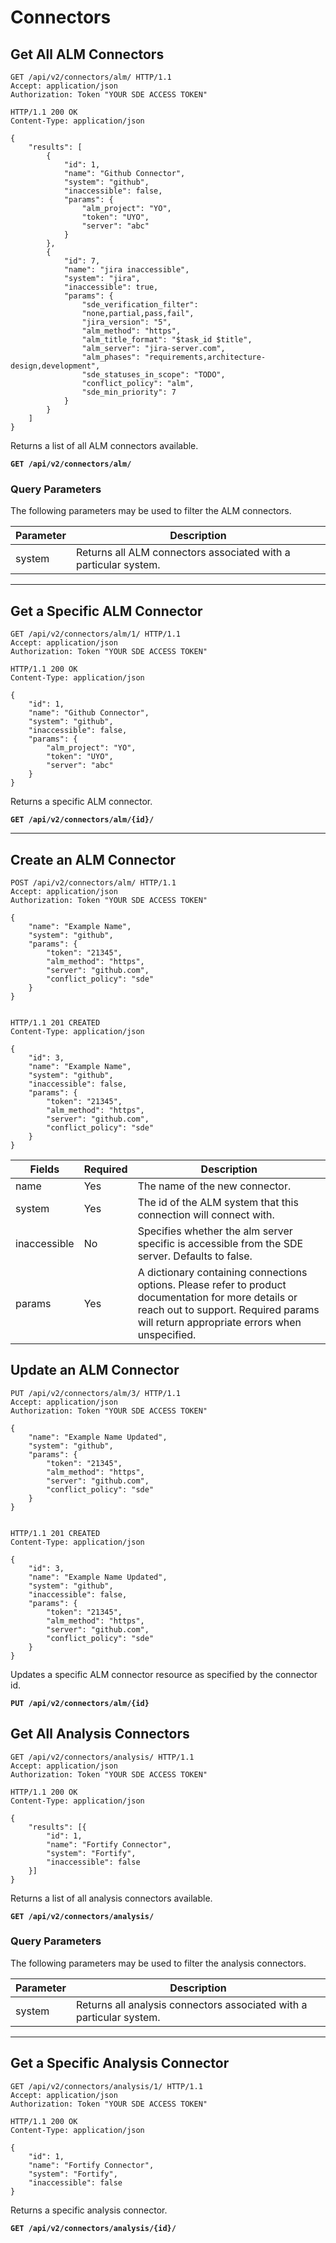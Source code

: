 # Connectors

## Get All ALM Connectors

```http
GET /api/v2/connectors/alm/ HTTP/1.1
Accept: application/json
Authorization: Token "YOUR SDE ACCESS TOKEN"
```

```http
HTTP/1.1 200 OK
Content-Type: application/json

{
    "results": [
        {
            "id": 1,
            "name": "Github Connector",
            "system": "github",
            "inaccessible": false,
            "params": {
                "alm_project": "YO",
                "token": "UYO",
                "server": "abc"
            }
        },
        {
            "id": 7,
            "name": "jira inaccessible",
            "system": "jira",
            "inaccessible": true,
            "params": {
                "sde_verification_filter":
                "none,partial,pass,fail",
                "jira_version": "5",
                "alm_method": "https",
                "alm_title_format": "$task_id $title",
                "alm_server": "jira-server.com",
                "alm_phases": "requirements,architecture-design,development",
                "sde_statuses_in_scope": "TODO",
                "conflict_policy": "alm",
                "sde_min_priority": 7
            }
        }
    ]
}
```

Returns a list of all ALM connectors available.

**`GET /api/v2/connectors/alm/`**

### Query Parameters

The following parameters may be used to filter the ALM connectors.

Parameter | Description
----------|-----------------------------
system    | Returns all ALM connectors associated with a particular system.

---










## Get a Specific ALM Connector

```http
GET /api/v2/connectors/alm/1/ HTTP/1.1
Accept: application/json
Authorization: Token "YOUR SDE ACCESS TOKEN"
```

```http
HTTP/1.1 200 OK
Content-Type: application/json

{
    "id": 1,
    "name": "Github Connector",
    "system": "github",
    "inaccessible": false,
    "params": {
        "alm_project": "YO",
        "token": "UYO",
        "server": "abc"
    }
}
```

Returns a specific ALM connector.

**`GET /api/v2/connectors/alm/{id}/`**

---






## Create an ALM Connector

```http
POST /api/v2/connectors/alm/ HTTP/1.1
Accept: application/json
Authorization: Token "YOUR SDE ACCESS TOKEN"

{
    "name": "Example Name",
    "system": "github",
    "params": {
        "token": "21345",
        "alm_method": "https",
        "server": "github.com",
        "conflict_policy": "sde"
    }
}


```

```http
HTTP/1.1 201 CREATED
Content-Type: application/json

{
    "id": 3,
    "name": "Example Name",
    "system": "github",
    "inaccessible": false,
    "params": {
        "token": "21345",
        "alm_method": "https",
        "server": "github.com",
        "conflict_policy": "sde"
    }
}
```
Fields              | Required | Description
--------------------|----------|-------------
name                | Yes      | The name of the new connector.
system              | Yes      | The id of the ALM system that this connection will connect with.
inaccessible        | No       | Specifies whether the alm server specific is accessible from the SDE server. Defaults to false.
params              | Yes      | A dictionary containing connections options. Please refer to product documentation for more details or reach out to support.  Required params will return appropriate errors when unspecified.



## Update an ALM Connector

```http
PUT /api/v2/connectors/alm/3/ HTTP/1.1
Accept: application/json
Authorization: Token "YOUR SDE ACCESS TOKEN"

{
    "name": "Example Name Updated",
    "system": "github",
    "params": {
        "token": "21345",
        "alm_method": "https",
        "server": "github.com",
        "conflict_policy": "sde"
    }
}


```

```http
HTTP/1.1 201 CREATED
Content-Type: application/json

{
    "id": 3,
    "name": "Example Name Updated",
    "system": "github",
    "inaccessible": false,
    "params": {
        "token": "21345",
        "alm_method": "https",
        "server": "github.com",
        "conflict_policy": "sde"
    }
}
```

Updates a specific ALM connector resource as specified by the connector id.

**`PUT /api/v2/connectors/alm/{id}`**



## Get All Analysis Connectors

```http
GET /api/v2/connectors/analysis/ HTTP/1.1
Accept: application/json
Authorization: Token "YOUR SDE ACCESS TOKEN"
```

```http
HTTP/1.1 200 OK
Content-Type: application/json

{
    "results": [{
        "id": 1,
        "name": "Fortify Connector",
        "system": "Fortify",
        "inaccessible": false
    }]
}
```

Returns a list of all analysis connectors available.

**`GET /api/v2/connectors/analysis/`**

### Query Parameters

The following parameters may be used to filter the analysis connectors.

Parameter | Description
----------|-----------------------------
system    | Returns all analysis connectors associated with a particular system.

---










## Get a Specific Analysis Connector

```http
GET /api/v2/connectors/analysis/1/ HTTP/1.1
Accept: application/json
Authorization: Token "YOUR SDE ACCESS TOKEN"
```

```http
HTTP/1.1 200 OK
Content-Type: application/json

{
    "id": 1,
    "name": "Fortify Connector",
    "system": "Fortify",
    "inaccessible": false
}
```

Returns a specific analysis connector.

**`GET /api/v2/connectors/analysis/{id}/`**

